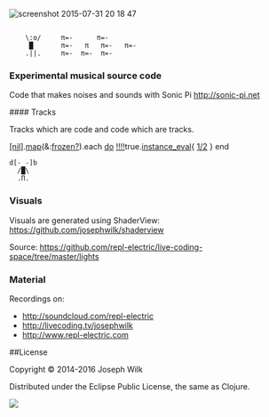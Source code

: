 ![screenshot 2015-07-31 20 18 47](https://cloud.githubusercontent.com/assets/9792/9014283/c705fb8e-37c1-11e5-8e14-2e7d07adbb77.png)
```
 
    \:o/     π=-      π=-
     █       π=-   π   π=-   π=-
    .||.     π=-  π=-  π=-
```

### Experimental musical source code

Code that makes noises and sounds with Sonic Pi http://sonic-pi.net

#### Tracks

Tracks which are code and code which are tracks.

[[nil]](https://github.com/repl-electric/live-coding-space/tree/master/destination/nil).[map](https://github.com/repl-electric/live-coding-space/tree/master/destination/map)(&:[frozen?](https://github.com/repl-electric/live-coding-space/tree/master/destination/frozen%3F)).each [do](https://github.com/repl-electric/live-coding-space/tree/master/destination/do) [!!!!](https://github.com/repl-electric/live-coding-space/tree/master/destination/bang)true.[instance_eval](https://github.com/repl-electric/live-coding-space/tree/master/destination/instance_eval){ [1/2](https://github.com/repl-electric/live-coding-space/blob/master/destination/div/integer.rb) }
end

```
d[-_-]b
  /█\
  .Π.
```

### Visuals

Visuals are generated using ShaderView: https://github.com/josephwilk/shaderview

Source: https://github.com/repl-electric/live-coding-space/tree/master/lights


### Material

Recordings on: 
* http://soundcloud.com/repl-electric
* http://livecoding.tv/josephwilk
* http://www.repl-electric.com

##License

Copyright © 2014-2016 Joseph Wilk

Distributed under the Eclipse Public License, the same as Clojure.

![](http://nadine-rossa.de/made-in-berlin-badge.png)
